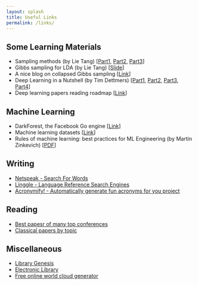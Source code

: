 ```yaml
---
layout: splash
title: Useful Links
permalink: /links/
---
```


## Some Learning Materials

- Sampling methods (by Lie Tang) [[Part1](http://leitang.net/presentation/sampling_methods_part1.pdf), [Part2](http://leitang.net/presentation/sampling_methods_part2.pdf), [Part3](http://leitang.net/presentation/sampling_methods_part1.pdf)]
- Gibbs sampling for LDA (by Lie Tang) [[Slide](http://leitang.net/presentation/LDA-Gibbs.pdf)]
- A nice blog on collapsed Gibbs sampling [[Link](https://lingpipe-blog.com/2010/07/13/collapsed-gibbs-sampling-for-lda-bayesian-naive-bayes/)]
- Deep Learning in a Nutshell (by Tim Dettmers) [[Part1](https://devblogs.nvidia.com/deep-learning-nutshell-core-concepts/), [Part2](https://devblogs.nvidia.com/parallelforall/deep-learning-nutshell-history-training/), [Part3](https://devblogs.nvidia.com/parallelforall/deep-learning-nutshell-sequence-learning/), [Part4](https://devblogs.nvidia.com/parallelforall/deep-learning-nutshell-reinforcement-learning/)]
- Deep learning papers reading roadmap [[Link](https://github.com/songrotek/Deep-Learning-Papers-Reading-Roadmap)]

## Machine Learning

- DarkForest, the Facebook Go engine [[Link](https://github.com/facebookresearch/darkforestGo)]
- Machine learning datasets [[Link](https://en.wikipedia.org/wiki/List_of_datasets_for_machine_learning_research)]
- Rules of machine learning: best practices for ML Engineering (by Martin Zinkevich) [[PDF](http://martin.zinkevich.org/rules_of_ml/rules_of_ml.pdf)]

## Writing

- [Netspeak - Search For Words](http://www.netspeak.org/)
- [Linggle - Language Reference Search Engines](https://sites.google.com/)
- [Acronymify! - Automatically generate fun acronyms for you project](http://acronymify.com/)

## Reading

- [Best papesr of many top conferences](http://jeffhuang.com/best_paper_awards.html)
- [Classical papers by topic](http://rboutaba.cs.uwaterloo.ca/Courses/CS856-F15/readinglist.html)

## Miscellaneous

- [Library Genesis](http://gen.lib.rus.ec/)
- [Electronic Library](http://en.bookfi.org/)
- [Free online world cloud generator](http://www.wordclouds.com/)
